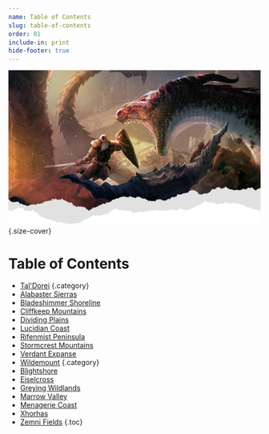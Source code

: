 ```yaml
---
name: Table of Contents
slug: table-of-contents
order: 01
include-in: print
hide-footer: true
---
```

![Heading](assets/img/heading.png){.size-cover}
# Table of Contents

- [Tal'Dorei](taldorei) {.category}
- [Alabaster Sierras](alabaster-sierras) 
- [Bladeshimmer Shoreline](bladeshimmer-shoreline) 
- [Cliffkeep Mountains](cliffkeep-mountains) 
- [Dividing Plains](dividing-plains)
- [Lucidian Coast](lucidian-coast)
- [Rifenmist Peninsula](rifenmist-peninsula)
- [Stormcrest Mountains](stormcrest-mountains)
- [Verdant Expanse](verdant-expanse)
- [Wildemount](wildemount) {.category}
- [Blightshore](blightshore)
- [Eiselcross](eiselcross)
- [Greying Wildlands](greying-wildlands)
- [Marrow Valley](marrow-valley)
- [Menagerie Coast](menagerie-coast)
- [Xhorhas](xhorhas)
- [Zemni Fields](zemni-fields)
{.toc}